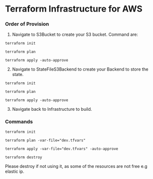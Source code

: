 # Terraform Infrastructure for AWS

### Order of Provision
1. Navigate to S3Bucket to create your S3 bucket.
Command are:


```terraform init```

```terraform plan```

```terraform apply -auto-approve```

2. Navigate to StateFileS3Backend to create your Backend to store the state.

```terraform init```

```terraform plan```

```terraform apply -auto-approve```

3. Navigate back to Infrastructure to build.

### Commands

```terraform init```

```terraform plan -var-file="dev.tfvars" ```

```terraform apply -var-file="dev.tfvars" -auto-approve```

```terraform destroy```

Please destroy if not using it, as some of the resources are not free e.g elastic ip.